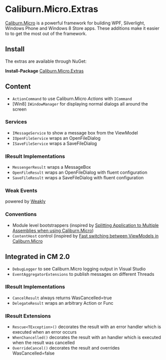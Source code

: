 # Caliburn.Micro.Extras

[Caliburn.Micro](https://github.com/BlueSpire/Caliburn.Micro) is a powerful framework for building WPF, Silverlight, Windows Phone and Windows 8 Store apps.
These additions make it easier to to get the most out of the framework.

## Install 
The extras are available through NuGet:

**Install-Package** [Caliburn.Micro.Extras](https://www.nuget.org/packages/Caliburn.Micro.Extras/)

## Content
* `ActionCommand` to use Caliburn.Micro _Actions_ with `ICommand`
* [Win8] `IWindowManager` for displaying normal dialogs all around the screen

### Services
* `IMessageService` to show a message box from the ViewModel
* `IOpenFileService` wraps an OpenFileDialog 
* `ISaveFileService` wraps a SaveFileDialog

### IResult Implementations
* `MessengerResult` wraps a MessageBox
* `OpenFileResult` wraps an OpenFileDialog with fluent configuration
* `SaveFileResult` wraps a SaveFileDialog with fluent configuration

### Weak Events
powered by [Weakly](https://github.com/tibel/Weakly)

### Conventions
* Module level bootstrappers (inspired by [Splitting Application to Multiple Assemblies when using Caliburn.Micro](http://mikaelkoskinen.net/post/windows-phone-caliburn-micro-split-app-multiple-assemblies.aspx))
* `ContentHost` control (inspired by [Fast switching between ViewModels in Caliburn.Micro](http://www.baud.cz/blog/fast-switching-between-viewmodels-in-caliburn.micro)



## Integrated in CM 2.0
* `DebugLogger` to see Caliburn.Micro logging output in Visual Studio
* `EventAggregatorExtensions` to publish messages on different Threads

### IResult Implementations
* `CancelResult` always returns WasCancelled=true
* `DelegateResult` wraps an arbitrary Action or Func<TResult>

### IResult Extensions
* `Rescue<TException>()` decorates the result with an error handler which is executed when an error occurs
* `WhenChancelled()` decorates the result with an handler which is executed when the result was cancelled
* `OverrideCancel()` decorates the result and overrides WasCancelled=false
